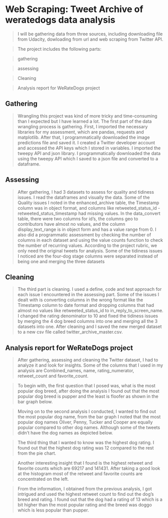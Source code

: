 # Web Scraping: Tweet Archive of weratedogs data analysis
>I will be gathering data from three sources, including downloading file from Udacity, dowloading from url and web scraping from Twitter API.

>The project includes the following parts:

>gathering

>assessing

>Cleaning

>Analysis report for WeRateDogs project

## Gathering
>Wrangling this project was kind of more tricky and time-consuming than I expected but I have learned a lot. The first part of the data wrangling process is gathering. First, I imported the necessary libraries for my assessment, which are pandas, requests and matplotlib. After that, I programmatically downloaded the image predictions file and saved it. I created a Twitter developer account and accessed the API keys which I stored in variables. I imported the tweepy API and json library. I programmatically downloaded the data using the tweepy API which I saved to a json file and converted to a dataframe.


## Assessing
>After gathering, I had 3 datasets to assess for quality and tidiness issues. I read the dataframes and visually the data. Some of the Quality issues I noted in the enhanced_archive table, the Timestamp column was in object format, and columns like retweeted_status_id - retweeted_status_timestamp had missing values. In the data_convert table, there were two columns for id’s, the columns geo to contributors have almost no values, and the column display_text_range is in object form and has a value range from 0. I also did a programmatic assessment by checking the number of columns in each dataset and using the value counts function to check the number of recurring values. According to the project rubric, we only need the original tweets for analysis. Some of the tidiness issues I noticed are the four-dog stage columns were separated instead of being one and merging the three datasets

## Cleaning
>The third part is cleaning. I used a define, code and test approach for each issue I encountered in the assessing part. Some of the issues I dealt with is converting columns in the wrong format like the Timestamp column to date format and dropping columns that had almost no values like retweeted_status_id to in_reply_to_screen_name. I changed the rating denominator to 10 and fixed the tidiness issues by merging the 4 dog breed columns into one and merging all the 3 datasets into one. After cleaning and I saved the new merged dataset to a new csv file called twitter_archive_master.csv.

## Analysis report for WeRateDogs project
>After gathering, assessing and cleaning the Twitter dataset, I had to analyze it and look for insights. Some of the columns that I used in my analysis are Combined_names, name, rating_numerator, retweet_count and favorite_count.

>To begin with, the first question that I posed was, what is the most popular dog breed, after doing the analysis I found out that the most popular dog breed is pupper and the least is floofer as shown in the bar graph below.

>Moving on to the second analysis I conducted, I wanted to find out the most popular dog name, from the bar graph I noted that the most popular dog names Oliver, Penny, Tucker and Cooper are equally popular compared to other dog names. Although some of the tweets didn’t have the dog names as depicted below.

>The third thing that I wanted to know was the highest dog rating. I found out that the highest dog rating was 12 compared to the rest from the pie chart.

>Another interesting insight that I found is the highest retweet and favorite counts which are 69217 and 141431. After taking a good look at the histogram most of the retweet and favorite counts are concentrated on the left.

>From the information, I obtained from the previous analysis, I got intrigued and used the highest retweet count to find out the dog’s breed and rating. I found out that the dog had a rating of 13 which is a bit higher than the most popular rating and the breed was doggo which is less popular than pupper.






